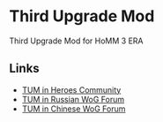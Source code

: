 # Third Upgrade Mod
 Third Upgrade Mod for HoMM 3 ERA

## Links
- [TUM in Heroes Community](http://heroescommunity.com/viewthread.php3?TID=46241)
- [TUM in Russian WoG Forum](http://wforum.heroes35.net/showthread.php?tid=5520)
- [TUM in Chinese WoG Forum](https://www.h3wog.com/thread-75504-1-1.html)
